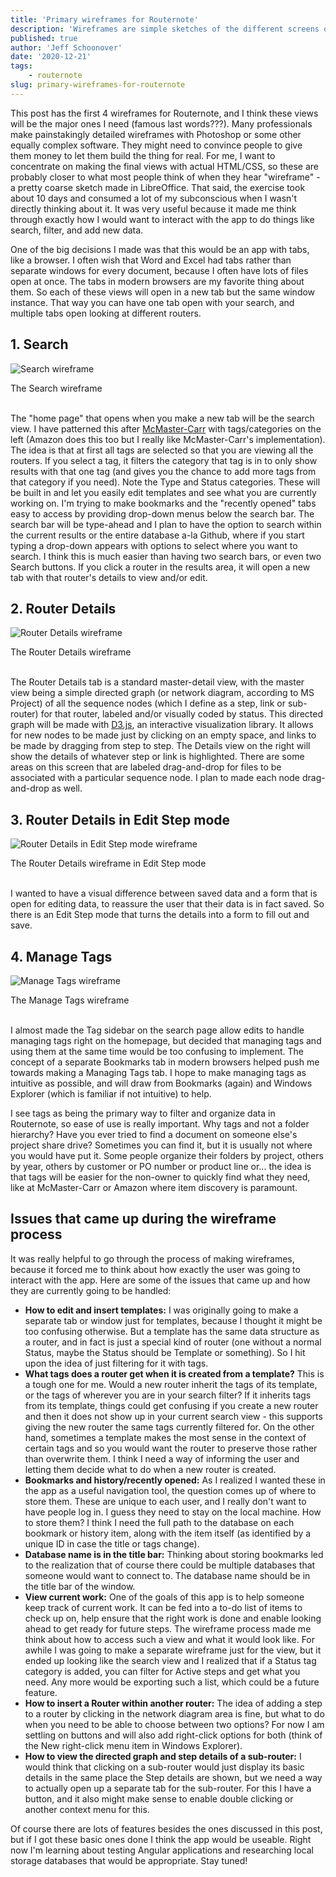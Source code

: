 ```yaml
---
title: 'Primary wireframes for Routernote'
description: 'Wireframes are simple sketches of the different screens or views in an app.  This post details the primary wireframes for the Routernote app and discusses how the process of making the wireframes helped shape the app design.'
published: true
author: 'Jeff Schoonover'
date: '2020-12-21'
tags:
    - routernote
slug: primary-wireframes-for-routernote
---
```


This post has the first 4 wireframes for Routernote, and I think these views will be the major ones I need (famous last words???).  Many professionals make painstakingly detailed wireframes with Photoshop or some other equally complex software.  They might need to convince people to give them money to let them build the thing for real.  For me, I want to concentrate on making the final views with actual HTML/CSS, so these are probably closer to what most people think of when they hear "wireframe" - a pretty coarse sketch made in LibreOffice.  That said, the exercise took about 10 days and consumed a lot of my subconscious when I wasn't directly thinking about it.  It was very useful because it made me think through exactly how I would want to interact with the app to do things like search, filter, and add new data.

One of the big decisions I made was that this would be an app with tabs, like a browser.  I often wish that Word and Excel had tabs rather than separate windows for every document, because I often have lots of files open at once.  The tabs in modern browsers are my favorite thing about them.  So each of these views will open in a new tab but the same window instance.  That way you can have one tab open with your search, and multiple tabs open looking at different routers.  

## 1. Search

![Search wireframe](https://res.cloudinary.com/dmntqdxsy/image/upload/v1608181633/jsdevblog/2020Dec/20201216-search-wireframe_ezvoll.png)
<figcaption>The Search wireframe</figcaption>
<br>

The "home page" that opens when you make a new tab will be the search view.  I have patterned this after [McMaster-Carr](https://www.mcmaster.com/) with tags/categories on the left (Amazon does this too but I really like McMaster-Carr's implementation).  The idea is that at first all tags are selected so that you are viewing all the routers.  If you select a tag, it filters the category that tag is in to only show results with that one tag (and gives you the chance to add more tags from that category if you need).  Note the Type and Status categories.  These will be built in and let you easily edit templates and see what you are currently working on.  I'm trying to make bookmarks and the "recently opened" tabs easy to access by providing drop-down menus below the search bar.  The search bar will be type-ahead and I plan to have the option to search within the current results or the entire database a-la Github, where if you start typing a drop-down appears with options to select where you want to search.  I think this is much easier than having two search bars, or even two Search buttons.  If you click a router in the results area, it will open a new tab with that router's details to view and/or edit.

## 2. Router Details

![Router Details wireframe](https://res.cloudinary.com/dmntqdxsy/image/upload/v1608525335/jsdevblog/2020Dec/20201216-router-wireframe_yjazzo.png)
<figcaption>The Router Details wireframe</figcaption>
<br>

The Router Details tab is a standard master-detail view, with the master view being a simple directed graph (or network diagram, according to MS Project) of all the sequence nodes (which I define as a step, link or sub-router) for that router, labeled and/or visually coded by status.  This directed graph will be made with [D3.js](https://d3js.org/), an interactive visualization library.  It allows for new nodes to be made just by clicking on an empty space, and links to be made by dragging from step to step.  The Details view on the right will show the details of whatever step or link is highlighted.  There are some areas on this screen that are labeled drag-and-drop for files to be associated with a particular sequence node.  I plan to made each node drag-and-drop as well.

## 3. Router Details in Edit Step mode

![Router Details in Edit Step mode wireframe](https://res.cloudinary.com/dmntqdxsy/image/upload/v1608525307/jsdevblog/2020Dec/20201216-router-step-edit-wireframe_lx3l8a.png)
<figcaption>The Router Details wireframe in Edit Step mode</figcaption>
<br>

I wanted to have a visual difference between saved data and a form that is open for editing data, to reassure the user that their data is in fact saved.  So there is an Edit Step mode that turns the details into a form to fill out and save.

## 4. Manage Tags

![Manage Tags wireframe](https://res.cloudinary.com/dmntqdxsy/image/upload/v1608181661/jsdevblog/2020Dec/20201216-tags-wireframe_dy3qym.png)
<figcaption>The Manage Tags wireframe</figcaption>
<br>

I almost made the Tag sidebar on the search page allow edits to handle managing tags right on the homepage, but decided that managing tags and using them at the same time would be too confusing to implement.  The concept of a separate Bookmarks tab in modern browsers helped push me towards making a Managing Tags tab.  I hope to make managing tags as intuitive as possible, and will draw from Bookmarks (again) and Windows Explorer (which is familiar if not intuitive) to help.  

I see tags as being the primary way to filter and organize data in Routernote, so ease of use is really important.  Why tags and not a folder hierarchy?  Have you ever tried to find a document on someone else's project share drive?  Sometimes you can find it, but it is usually not where you would have put it.  Some people organize their folders by project, others by year, others by customer or PO number or product line or... the idea is that tags will be easier for the non-owner to quickly find what they need, like at McMaster-Carr or Amazon where item discovery is paramount.

## Issues that came up during the wireframe process

It was really helpful to go through the process of making wireframes, because it forced me to think about how exactly the user was going to interact with the app.  Here are some of the issues that came up and how they are currently going to be handled:

- **How to edit and insert templates:** I was originally going to make a separate tab or window just for templates, because I thought it might be too confusing otherwise.  But a template has the same data structure as a router, and in fact is just a special kind of router (one without a normal Status, maybe the Status should be Template or something).  So I hit upon the idea of just filtering for it with tags.
- **What tags does a router get when it is created from a template?**  This is a tough one for me.  Would a new router inherit the tags of its template, or the tags of wherever you are in your search filter?  If it inherits tags from its template, things could get confusing if you create a new router and then it does not show up in your current search view - this supports giving the new router the same tags currently filtered for.  On the other hand, sometimes a template makes the most sense in the context of certain tags and so you would want the router to preserve those rather than overwrite them.  I think I need a way of informing the user and letting them decide what to do when a new router is created.
- **Bookmarks and history/recently opened:** As I realized I wanted these in the app as a useful navigation tool, the question comes up of where to store them.  These are unique to each user, and I really don't want to have people log in.  I guess they need to stay on the local machine.  How to store them?  I think I need the full path to the database on each bookmark or history item, along with the item itself (as identified by a unique ID in case the title or tags change).  
- **Database name is in the title bar:** Thinking about storing bookmarks led to the realization that of course there could be multiple databases that someone would want to connect to.  The database name should be in the title bar of the window.
- **View current work:** One of the goals of this app is to help someone keep track of current work.  It can be fed into a to-do list of items to check up on, help ensure that the right work is done and enable looking ahead to get ready for future steps.  The wireframe process made me think about how to access such a view and what it would look like.  For awhile I was going to make a separate wireframe just for the view, but it ended up looking like the search view and I realized that if a Status tag category is added, you can filter for Active steps and get what you need.  Any more would be exporting such a list, which could be a future feature.
- **How to insert a Router within another router:** The idea of adding a step to a router by clicking in the network diagram area is fine, but what to do when you need to be able to choose between two options?  For now I am settling on buttons and will also add right-click options for both (think of the New right-click menu item in Windows Explorer).
- **How to view the directed graph and step details of a sub-router:** I would think that clicking on a sub-router would just display its basic details in the same place the Step details are shown, but we need a way to actually open up a separate tab for the sub-router.  For this I have a button, and it also might make sense to enable double clicking or another context menu for this.

Of course there are lots of features besides the ones discussed in this post, but if I got these basic ones done I think the app would be useable.  Right now I'm learning about testing Angular applications and researching local storage databases that would be appropriate.  Stay tuned!
